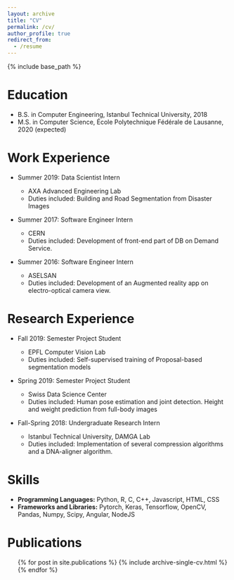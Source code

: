 ```yaml
---
layout: archive
title: "CV"
permalink: /cv/
author_profile: true
redirect_from:
  - /resume
---
```


{% include base_path %}

Education
======
* B.S. in Computer Engineering, Istanbul Technical University, 2018
* M.S. in Computer Science, École Polytechnique Fédérale de Lausanne, 2020 (expected)

Work Experience
======
* Summer 2019: Data Scientist Intern
  * AXA Advanced Engineering Lab
  * Duties included: Building and Road Segmentation from Disaster Images

* Summer 2017: Software Engineer Intern
  * CERN
  * Duties included: Development of front-end part of DB on Demand Service.
  
* Summer 2016: Software Engineer Intern
  * ASELSAN
  * Duties included: Development of an Augmented reality app on electro-optical camera view.

Research Experience
======
* Fall 2019: Semester Project Student
  * EPFL Computer Vision Lab
  * Duties included: Self-supervised training of Proposal-based segmentation models

* Spring 2019: Semester Project Student
  * Swiss Data Science Center
  * Duties included: Human pose estimation and joint detection. Height and weight prediction from full-body images
  
* Fall-Spring 2018: Undergraduate Research Intern
  * Istanbul Technical University, DAMGA Lab
  * Duties included: Implementation of several compression algorithms and a DNA-aligner algorithm.
  
Skills
======
* __Programming Languages:__ Python, R, C, C++, Javascript, HTML, CSS
* __Frameworks and Libraries:__ Pytorch, Keras, Tensorflow, OpenCV, Pandas, Numpy, Scipy, Angular, NodeJS

Publications
======
  <ul>{% for post in site.publications %}
    {% include archive-single-cv.html %}
  {% endfor %}</ul>
  
